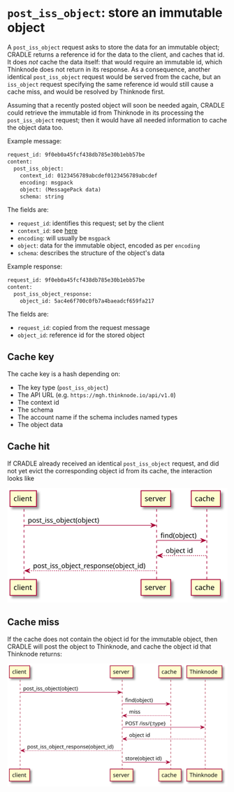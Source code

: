 # `post_iss_object`: store an immutable object
A `post_iss_object` request asks to store the data for an immutable object;
CRADLE returns a reference id for the data to the client, and caches that id.
It does *not* cache the data itself: that would require an immutable id,
which Thinknode does not return in its response.
As a consequence, another identical `post_iss_object` request
would be served from the cache, but an `iss_object` request specifying
the same reference id would still cause a cache miss, and would be resolved
by Thinknode first.

Assuming that a recently posted object will soon be needed
again, CRADLE could retrieve the immutable id from Thinknode in its processing the
`post_iss_object` request; then it would have all needed information to
cache the object data too.

Example message:

```
request_id: 9f0eb0a45fcf438db785e30b1ebb57be
content:
  post_iss_object:
    context_id: 0123456789abcdef0123456789abcdef
    encoding: msgpack
    object: (MessagePack data)
    schema: string
```

The fields are:

* `request_id`: identifies this request; set by the client
* `context_id`: see [here](thinknode_data.md)
* `encoding`: will usually be `msgpack`
* `object`: data for the immutable object, encoded as per `encoding`
* `schema`: describes the structure of the object's data

Example response:

```
request_id: 9f0eb0a45fcf438db785e30b1ebb57be
content:
  post_iss_object_response:
    object_id: 5ac4e6f700c0fb7a4baeadcf659fa217
```

The fields are:

* `request_id`: copied from the request message
* `object_id`: reference id for the stored object


## Cache key
The cache key is a hash depending on:

* The key type (`post_iss_object`)
* The API URL (e.g. `https://mgh.thinknode.io/api/v1.0`)
* The context id
* The schema
* The account name if the schema includes named types
* The object data


## Cache hit
If CRADLE already received an identical `post_iss_object` request, and did not yet
evict the corresponding object id from its cache,
the interaction looks like

![](0333ebe33d316501cf343d7389b9c0f4efc81654.svg)

## Cache miss
If the cache does not contain the object id for the immutable object,
then CRADLE will post the object to Thinknode, and cache the object id that Thinknode returns:

![](d875ae9fc9bdbd6bfdd2cee934c68737f99e6223.svg)
